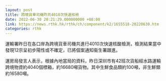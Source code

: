 ```yaml
---
layout: post
title: 跨境貨車司機昨共4010次快速核檢
date: 2022-06-30 20:21:29.000000000 +08:00
link: https://news.rthk.hk/rthk/ch/component/k2/1655518-20220630.htm
categories: rthk
---
```


運輸署昨日在各口岸為跨境貨車司機共進行4010次快速核酸檢測，檢測結果當中發現12宗呈初步陽性或不確定，已將個案通知衞生署跟進。
 
運房局發言人表示，根據內地當局的資料，昨日深圳市有42班次貨船經水路運輸跨境物資約4040個標箱，約16680噸貨物。其中生鮮食品類約100噸，非生鮮類約16580噸。
